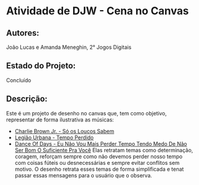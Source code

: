 # Atividade de DJW - Cena no Canvas

## Autores:
João Lucas e Amanda Meneghin, 2° Jogos Digitais

## Estado do Projeto:
Concluído

## Descrição:
Este é um projeto de desenho no canvas que, tem como objetivo, representar de forma ilustrativa as músicas:
- [Charlie Brown Jr. - Só os Loucos Sabem](https://www.youtube.com/watch?v=JRJj4z-prvM)
- [Legião Urbana - Tempo Perdido](https://www.youtube.com/watch?v=2hr7Uqu6G80)
- [Dance Of Days - Eu Não Vou Mais Perder Tempo Tendo Medo De Não Ser Bom O Suficiente Pra Você](https://www.youtube.com/watch?v=wD1xSPx3U-c)
Elas retratam temas como determinação, coragem, reforçam sempre como não devemos perder nosso tempo
com coisas fúteis ou desnecessárias e sempre evitar conflitos sem motivo.
O desenho retrata esses temas de forma simplificada e tenat passar essas mensagens para o usuário que o observa. 




